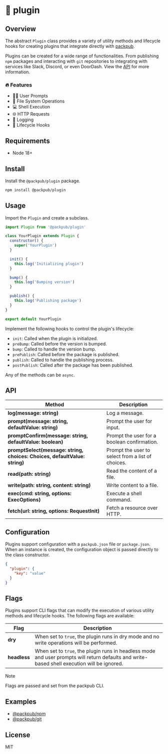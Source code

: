 # 🔌 plugin

## Overview

The abstract `Plugin` class provides a variety of utility methods and lifecycle hooks for creating plugins that integrate directly with [packpub](https://github.com/packpub/packpub).

Plugins can be created for a wide range of functionalities. From publishing `npm` packages and interacting with `git` repositories to integrating with services like Slack, Discord, or even DoorDash. View the [API](#api) for more information.

### 🔥 Features

- 🙋‍♀️ User Prompts
- 📂 File System Operations
- 💻 Shell Execution
- 🌐 HTTP Requests
- 💬 Logging
- 🔄 Lifecycle Hooks

## Requirements

- Node 18+

## Install

Install the `@packpub/plugin` package.

```bash
npm install @packpub/plugin
```

## Usage

Import the `Plugin` and create a subclass.

```js
import Plugin from '@packpub/plugin'

class YourPlugin extends Plugin {
  constructor() {
    super('YourPlugin')
  }

  init() {
    this.log('Initializing plugin')
  }

  bump() {
    this.log('Bumping version')
  }

  publish() {
    this.log('Publishing package')
  }
}

export default YourPlugin
```

Implement the following hooks to control the plugin's lifecycle:

- `init`: Called when the plugin is initialized.
- `preBump`: Called before the version is bumped.
- `bump`: Called to handle the version bump.
- `prePublish`: Called before the package is published.
- `publish`: Called to handle the publishing process.
- `postPublish`: Called after the package has been published.

Any of the methods can be `async`.

## API

| Method                                                                    | Description                                       |
| ------------------------------------------------------------------------- | ------------------------------------------------- |
| **log(message: string)**                                                  | Log a message.                                    |
| **prompt(message: string, defaultValue: string)**                         | Prompt the user for input.                        |
| **promptConfirm(message: string, defaultValue: boolean)**                 | Prompt the user for a boolean confirmation.       |
| **promptSelect(message: string, choices: Choices, defaultValue: string)** | Prompt the user to select from a list of choices. |
| **read(path: string)**                                                    | Read the content of a file.                       |
| **write(path: string, content: string)**                                  | Write content to a file.                          |
| **exec(cmd: string, options: ExecOptions)**                               | Execute a shell command.                          |
| **fetch<T>(url: string, options: RequestInit)**                           | Fetch a resource over HTTP.                       |

## Configuration

Plugins support configuration with a `packpub.json` file or `package.json`. When an instance is created, the configuration object is passed directly to the class constructor.

```json
{
  "plugin": {
    "key": "value"
  }
}
```

## Flags

Plugins support CLI flags that can modify the execution of various utility methods and lifecycle hooks. The following flags are available:

| Flag         | Description                                                                                                                                 |
| ------------ | ------------------------------------------------------------------------------------------------------------------------------------------- |
| **dry**      | When set to `true`, the plugin runs in dry mode and no write operations will be performed.                                                  |
| **headless** | When set to `true`, the plugin runs in headless mode and user prompts will return defaults and write-based shell execution will be ignored. |

> [!NOTE]
> Flags are passed and set from the packpub CLI.

## Examples

- [@packpub/npm](https://github.com/packpub/npm)
- [@packpub/git](https://github.com/packpub/git)

## License

MIT
